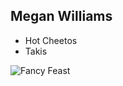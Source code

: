## Megan Williams

- Hot Cheetos
- Takis

![Fancy Feast](http://savvystudentshopper.com/wp-content/uploads/2011/05/FRISKIES-FANCY-FEAST-CAT.jpg)